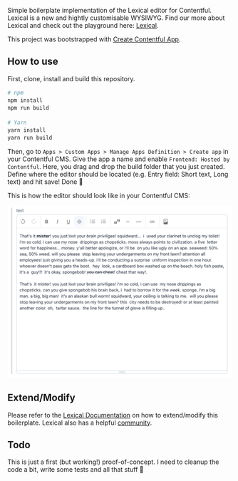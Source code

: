 Simple boilerplate implementation of the Lexical editor for Contentful. Lexical is a new and hightly customisable WYSIWYG. Find our more about Lexical and check out the playground here: [Lexical](https://lexical.dev/).

This project was bootstrapped with [Create Contentful App](https://github.com/contentful/create-contentful-app).

## How to use

First, clone, install and build this repository.

```bash
# npm
npm install
npm run build

# Yarn
yarn install
yarn run build
```

Then, go to `Apps > Custom Apps > Manage Apps Definition > Create app` in your Contentful CMS. Give the app a name and enable `Frontend: Hosted by Contentful`. Here, you drag and drop the build folder that you just created. Define where the editor should be located (e.g. Entry field: Short text, Long text) and hit save! Done 🥳

This is how the editor should look like in your Contentful CMS:

![Lexical in Contentful](https://raw.githubusercontent.com/nerdess/contentful-lexical/main/public/images/lexical.png?token=GHSAT0AAAAAACBCKJ6YJIIMMYBF6SUEVYVMZCWJDCQ)

## Extend/Modify

Please refer to the [Lexical Documentation](https://lexical.dev/) on how to extend/modify this boilerplate. Lexical also has a helpful [community](https://lexical.dev/community). 

## Todo

This is just a first (but working!) proof-of-concept. I need to cleanup the code a bit, write some tests and all that stuff 🙈